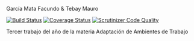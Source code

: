 
García Mata Facundo & Tebay Mauro 


[![Build Status](https://travis-ci.org/facugm/MultipleChoice.svg?branch=master)](https://travis-ci.org/facugm/MultipleChoice) [![Coverage Status](https://coveralls.io/repos/github/facugm/MultipleChoice/badge.svg?branch=master)](https://coveralls.io/github/facugm/MultipleChoice?branch=master) [![Scrutinizer Code Quality](https://scrutinizer-ci.com/g/facugm/MultipleChoice/badges/quality-score.png?b=master)](https://scrutinizer-ci.com/g/facugm/MultipleChoice/?branch=master)

Tercer trabajo del año de la materia Adaptación de Ambientes de Trabajo
